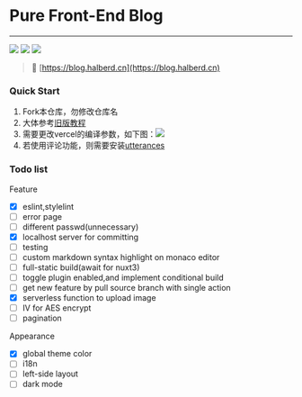 # Pure Front-End Blog
---

![](https://img.shields.io/github/license/yunyuyuan/nuxt3-blog) ![](https://img.shields.io/badge/vue-v3-%234FC08D?logo=vue.js) ![](https://img.shields.io/badge/nuxt-v3-%2300DC82?logo=nuxt.js)

> 🚀 [https://blog.halberd.cn](https://blog.halberd.cn)

### Quick Start
1. Fork本仓库，勿修改仓库名
2. 大体参考[旧版教程](https://blog.halberd.cn/articles/6562)
3. 需要更改vercel的编译参数，如下图：![](https://s1.ax1x.com/2022/06/03/XNXXvR.png)
4. 若使用评论功能，则需要安装[utterances](https://github.com/apps/utterances)

### Todo list
Feature
- [x] eslint,stylelint
- [ ] error page
- [ ] different passwd(unnecessary)
- [x] localhost server for committing
- [ ] testing
- [ ] custom markdown syntax highlight on monaco editor 
- [ ] full-static build(await for nuxt3)
- [ ] toggle plugin enabled,and implement conditional build
- [ ] get new feature by pull source branch with single action 
- [x] serverless function to upload image
- [ ] IV for AES encrypt
- [ ] pagination

Appearance
- [x] global theme color
- [ ] i18n
- [ ] left-side layout
- [ ] dark mode